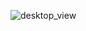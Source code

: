 ![desktop_view]([https://github.com/favicon.ico](https://github.com/JonVojtush/DJTireService.com/blob/main/MacBook%20Pro-1713118241104.jpeg))
